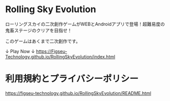 # Rolling Sky Evolution
ローリングスカイの二次創作ゲームがWEBとAndroidアプリで登場！超難易度の鬼畜ステージのクリアを目指せ！

このゲームはあくまで二次創作です。

↓ Play Now ↓
https://Figseu-Technology.github.io/RollingSkyEvolution/index.html

# 利用規約とプライバシーポリシー

https://figseu-technology.github.io/RollingSkyEvolution/README.html
